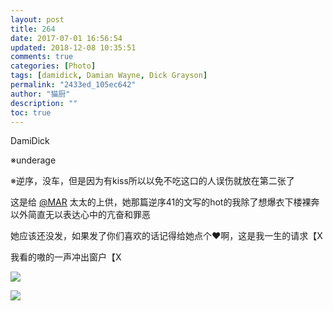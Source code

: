 ```yaml
---
layout: post
title: 264
date: 2017-07-01 16:56:54
updated: 2018-12-08 10:35:51
comments: true
categories: [Photo]
tags: [damidick, Damian Wayne, Dick Grayson]
permalink: "2433ed_105ec642"
author: "猫厨"
description: ""
toc: true
---
```


<p>DamiDick</p> 
<p>※underage</p> 
<p>※逆序，没车，但是因为有kiss所以以免不吃这口的人误伤就放在第二张了</p> 
<p>这是给&nbsp;<a loftermentionblogid="2146263" href="http://www.lofter.com/mentionredirect.do?blogId=2146263" target="_blank"  >@MAR</a>&nbsp;太太的上供，她那篇逆序41的文写的hot的我除了想爆衣下楼裸奔以外简直无以表达心中的亢奋和罪恶</p> 
<p>她应该还没发，如果发了你们喜欢的话记得给她点个❤啊，这是我一生的请求【X</p> 
<p>我看的嗷的一声冲出窗户【X</p>

![](https://nos.netease.com/imglf0/img/cVZNdzJtQk9JV2ZVb1hyYXZPNjNHZTRSMWlHU0Mwd2hYa0dIaUZMQjlXZ1F3UG1nZWxOV293PT0.jpg)

![](https://nos.netease.com/imglf2/img/cVZNdzJtQk9JV2ZVb1hyYXZPNjNHVHBWWjdCVTdUYit3V3B2T0lhRTd5ZFB5bzRpdzQ5M0xBPT0.jpg)